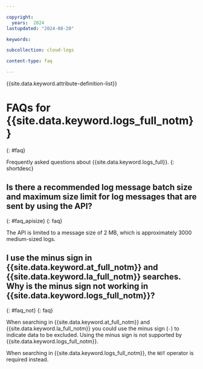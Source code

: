 ```yaml
---

copyright:
  years:  2024
lastupdated: "2024-08-20"

keywords:

subcollection: cloud-logs

content-type: faq

---
```


{{site.data.keyword.attribute-definition-list}}

# FAQs for {{site.data.keyword.logs_full_notm}}
{: #faq}

Frequently asked questions about {{site.data.keyword.logs_full}}.
{: shortdesc}

## Is there a recommended log message batch size and maximum size limit for log messages that are sent by using the API?
{: #faq_apisize}
{: faq}

The API is limited to a message size of 2 MB, which is approximately 3000 medium-sized logs.

## I use the minus sign in {{site.data.keyword.at_full_notm}} and {{site.data.keyword.la_full_notm}} searches. Why is the minus sign not working in {{site.data.keyword.logs_full_notm}}?
{: #faq_not}
{: faq}

When searching in {{site.data.keyword.at_full_notm}} and {{site.data.keyword.la_full_notm}} you could use the minus sign (`-`) to indicate data to be excluded. Using the minus sign is not supported by {{site.data.keyword.logs_full_notm}}.

When searching in {{site.data.keyword.logs_full_notm}}, the `NOT` operator is required instead.


